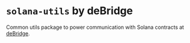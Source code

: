 # `solana-utils` by deBridge

Common utils package to power communication with Solana contracts at [deBridge](https://debridge.finance).
